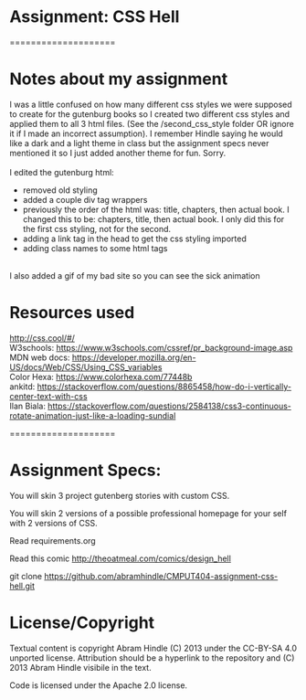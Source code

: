 # Assignment: CSS Hell
====================


# Notes about my assignment
I was a little confused on how many different css styles we were supposed to create for the gutenburg books so I created two different css styles and applied them to all 3 html files. (See the /second_css_style folder OR ignore it if I made an incorrect assumption). I remember Hindle saying he would like a dark and a light theme in class but the assignment specs never mentioned it so I just added another theme for fun. Sorry.
</br>
</br>
I edited the gutenburg html:
* removed old styling
* added a couple div tag wrappers
* previously the order of the html was: title, chapters, then actual book. I changed this to be: chapters, title, then actual book. I only did this for the first css styling, not for the second.
* adding a link tag in the head to get the css styling imported
* adding class names to some html tags <br/>

<br/>
I also added a gif of my bad site so you can see the sick animation



# Resources used
http://css.cool/#/ </br>
W3schools: https://www.w3schools.com/cssref/pr_background-image.asp </br>
MDN web docs: https://developer.mozilla.org/en-US/docs/Web/CSS/Using_CSS_variables </br>
Color Hexa: https://www.colorhexa.com/77448b </br>
ankitd: https://stackoverflow.com/questions/8865458/how-do-i-vertically-center-text-with-css </br>
Ilan Biala: https://stackoverflow.com/questions/2584138/css3-continuous-rotate-animation-just-like-a-loading-sundial <br/>



====================
# Assignment Specs:

You will skin 3 project gutenberg stories with custom CSS.

You will skin 2 versions of a possible professional homepage for your
self with 2 versions of CSS.

Read requirements.org

Read this comic http://theoatmeal.com/comics/design_hell

git clone https://github.com/abramhindle/CMPUT404-assignment-css-hell.git

License/Copyright
=================

Textual content is copyright Abram Hindle (C) 2013 under the CC-BY-SA
4.0 unported license. Attribution should be a hyperlink to the
repository and (C) 2013 Abram Hindle visibile in the text.

Code is licensed under the Apache 2.0 license.

